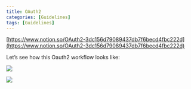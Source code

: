 ```yaml
---
title: OAuth2
categories: [Guidelines]
tags: [Guidelines]
---
```


[https://www.notion.so/OAuth2-3dc156d79089437db7f6becd4fbc222d](https://www.notion.so/OAuth2-3dc156d79089437db7f6becd4fbc222d)


Let’s see how this Oauth2 workflow looks like:


![](https://prod-files-secure.s3.us-west-2.amazonaws.com/9960fb2a-b75e-4bea-a8f9-b00925db1215/3bce41e0-99e8-4ebd-9701-e2bc9cbb79a2/Untitled.png?X-Amz-Algorithm=AWS4-HMAC-SHA256&X-Amz-Content-Sha256=UNSIGNED-PAYLOAD&X-Amz-Credential=ASIAZI2LB4665IOKM2N7%2F20250212%2Fus-west-2%2Fs3%2Faws4_request&X-Amz-Date=20250212T202203Z&X-Amz-Expires=3600&X-Amz-Security-Token=IQoJb3JpZ2luX2VjENz%2F%2F%2F%2F%2F%2F%2F%2F%2F%2FwEaCXVzLXdlc3QtMiJGMEQCIBD2Mk43QLj2xQMtPf0CNSr%2FoMy3JNK7iXRYSFwSsHEiAiAfKF6huGBE0s31LnO08shJnNdxu4wx9oamATeIViLXOiqIBAj1%2F%2F%2F%2F%2F%2F%2F%2F%2F%2F8BEAAaDDYzNzQyMzE4MzgwNSIM8LE4csD2Xc2W2duXKtwD1Pf3jUhc6jUXHcxVMGn7lGx5niwlSJLYdV4dQgPwfd1RFm9LVYg2mmuQPPj%2BhsijPvB221s%2FA9XvdO84JV8Dr2KjNHDgutY%2Fnxcr9rLf7cOrPQS2wnkiqReKXz3R6zoaRd9joYjyjvdVbI2VuRuQ7xza1wUeHku9uFg45jcjBVrdn2FXnvsW4fAiuA%2FEIp8cK2R5s5zU8FNxjbhvIZPCa%2FLodieKiJhr%2B%2BWNb4aUV8ADpH1%2F%2Frme45qUH73hgOl8HuFHZEvFqFOPe0uXjPQy%2FXU3x3Gtaj57Mn%2FlIsQjbG5DrIaQ6pcrU51xI1%2BR9Ha75U2a9eBaWrgdP6b3pBKi5q0cG5Az%2FapJO1tlHfvBumlp4wBwHnTYtp3stWURNA0GLHXUWuSf%2FZhI%2FNNBmeSGHLN%2Fstc6LZSOulF3b02jiqbYq%2FnApdOElgw0lLAzoGcvk6lOtxWkp7JQe9EsaOgDt6g2kP095vjCcHqKUytQAi6kMBo8Y9xyvBhKVYoEuaxrciFuhJh7x1cWeu%2Fry19NTSttj6Me6mL315lg8RbUa5utnSxAIkPrArwzxDcW8Zj6XuloUvbB%2BWSykPSAerghE%2B2v8zGTqE49TcHYaPdEU0JcQBu3D5rDmwzwuEAwnfOzvQY6pgEEumrxpIAGKdQAumC5Xe3S6RTDB90BMulMl2vrqviPEdFwJDKRes52asKh948BCb8NCq6Ys0amSoTPuSzzWkCfrJ%2ByIzmC2vTQK1BuHWTVxiV1aXhh7Y%2FfH40BZk3nmGm68uZErDLsDAxxgYZBsw0vAloc4yeEsK3AOEyuZ1us%2BjWina2hy54uqDdbat5XHUFvjzHLFtlOaMxnNziy6%2Bailk%2F9C8fo&X-Amz-Signature=ef42968bdde027651bbf2b5501a03e693ba0205b49472693b6ded5405a1a9554&X-Amz-SignedHeaders=host&x-id=GetObject)


![](https://prod-files-secure.s3.us-west-2.amazonaws.com/9960fb2a-b75e-4bea-a8f9-b00925db1215/27d32b66-de43-41de-80f7-7edb81d1190f/Untitled.png?X-Amz-Algorithm=AWS4-HMAC-SHA256&X-Amz-Content-Sha256=UNSIGNED-PAYLOAD&X-Amz-Credential=ASIAZI2LB4665IOKM2N7%2F20250212%2Fus-west-2%2Fs3%2Faws4_request&X-Amz-Date=20250212T202203Z&X-Amz-Expires=3600&X-Amz-Security-Token=IQoJb3JpZ2luX2VjENz%2F%2F%2F%2F%2F%2F%2F%2F%2F%2FwEaCXVzLXdlc3QtMiJGMEQCIBD2Mk43QLj2xQMtPf0CNSr%2FoMy3JNK7iXRYSFwSsHEiAiAfKF6huGBE0s31LnO08shJnNdxu4wx9oamATeIViLXOiqIBAj1%2F%2F%2F%2F%2F%2F%2F%2F%2F%2F8BEAAaDDYzNzQyMzE4MzgwNSIM8LE4csD2Xc2W2duXKtwD1Pf3jUhc6jUXHcxVMGn7lGx5niwlSJLYdV4dQgPwfd1RFm9LVYg2mmuQPPj%2BhsijPvB221s%2FA9XvdO84JV8Dr2KjNHDgutY%2Fnxcr9rLf7cOrPQS2wnkiqReKXz3R6zoaRd9joYjyjvdVbI2VuRuQ7xza1wUeHku9uFg45jcjBVrdn2FXnvsW4fAiuA%2FEIp8cK2R5s5zU8FNxjbhvIZPCa%2FLodieKiJhr%2B%2BWNb4aUV8ADpH1%2F%2Frme45qUH73hgOl8HuFHZEvFqFOPe0uXjPQy%2FXU3x3Gtaj57Mn%2FlIsQjbG5DrIaQ6pcrU51xI1%2BR9Ha75U2a9eBaWrgdP6b3pBKi5q0cG5Az%2FapJO1tlHfvBumlp4wBwHnTYtp3stWURNA0GLHXUWuSf%2FZhI%2FNNBmeSGHLN%2Fstc6LZSOulF3b02jiqbYq%2FnApdOElgw0lLAzoGcvk6lOtxWkp7JQe9EsaOgDt6g2kP095vjCcHqKUytQAi6kMBo8Y9xyvBhKVYoEuaxrciFuhJh7x1cWeu%2Fry19NTSttj6Me6mL315lg8RbUa5utnSxAIkPrArwzxDcW8Zj6XuloUvbB%2BWSykPSAerghE%2B2v8zGTqE49TcHYaPdEU0JcQBu3D5rDmwzwuEAwnfOzvQY6pgEEumrxpIAGKdQAumC5Xe3S6RTDB90BMulMl2vrqviPEdFwJDKRes52asKh948BCb8NCq6Ys0amSoTPuSzzWkCfrJ%2ByIzmC2vTQK1BuHWTVxiV1aXhh7Y%2FfH40BZk3nmGm68uZErDLsDAxxgYZBsw0vAloc4yeEsK3AOEyuZ1us%2BjWina2hy54uqDdbat5XHUFvjzHLFtlOaMxnNziy6%2Bailk%2F9C8fo&X-Amz-Signature=dd578efbfca8303958bcecdc8ba373a55ac9f273b09949af566bd1bc7af7b637&X-Amz-SignedHeaders=host&x-id=GetObject)


